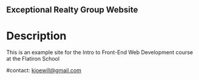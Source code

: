 Exceptional Realty Group Website
---

# Description
This is an example site for the Intro to Front-End Web Development course at the
Flatiron School

#contact: kjoewill@gmail.com
